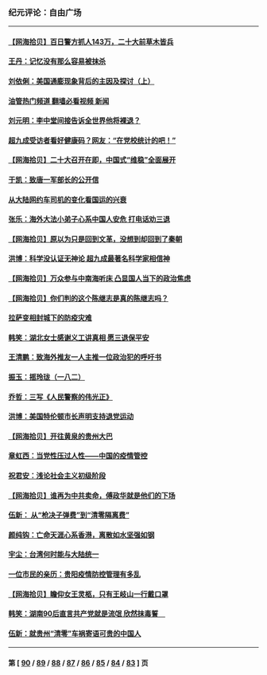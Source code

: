 ### 纪元评论：自由广场
---
#### [【网海拾贝】百日警方抓人143万，二十大前草木皆兵](../../pages/nsc993/n13837138.md?10021638) 
#### [王丹：记忆没有那么容易被抹杀](../../pages/nsc993/n13837054.md?10021638) 
#### [刘依俐：美国通膨现象背后的主因及探讨（上）](../../pages/nsc993/n13836940.md?10021638) 
#### [油管热门频道 翻墙必看视频 新闻](ok?10021638)
#### [刘元明：李中堂间接告诉全世界他将裸退？](../../pages/nsc993/n13836840.md?10021638) 
#### [超九成受访者看好健康码？网友：“在党校统计的吧！”](../../pages/nsc993/n13836617.md?10021638) 
#### [【网海拾贝】二十大召开在即，中国式“维稳”全面展开](../../pages/nsc993/n13836321.md?10021638) 
#### [于凯：致唐一军部长的公开信](../../pages/nsc993/n13836331.md?10021638) 
#### [从大陆网约车司机的变化看国运的兴衰](../../pages/nsc993/n13835978.md?10021638) 
#### [张乐：海外大法小弟子心系中国人安危 打电话劝三退](../../pages/nsc993/n13835091.md?10021638) 
#### [【网海拾贝】原以为只是回到文革，没想到却回到了秦朝](../../pages/nsc993/n13835064.md?10021638) 
#### [洪博：科学没认证无神论 超九成最著名科学家相信神](../../pages/nsc993/n13834361.md?10021638) 
#### [【网海拾贝】万众参与中南海听床 凸显国人当下的政治焦虑](../../pages/nsc993/n13834381.md?10021638) 
#### [【网海拾贝】你们判的这个陈继志是真的陈继志吗？](../../pages/nsc993/n13833607.md?10021638) 
#### [拉萨变相封城下的防疫灾难](../../pages/nsc993/n13833337.md?10021638) 
#### [韩笑：湖北女士感谢义工讲真相 愿三退保平安](../../pages/nsc993/n13832835.md?10021638) 
#### [王清鹏：致海外推友一人主推一位政治犯的呼吁书](../../pages/nsc993/n13832875.md?10021638) 
#### [振玉：摇玲珑（一八二）](../../pages/nsc993/n13832831.md?10021638) 
#### [乔哲：三写《人民警察的伟光正》](../../pages/nsc993/n13832814.md?10021638) 
#### [洪博：美国特伦顿市长声明支持退党运动](../../pages/nsc993/n13832756.md?10021638) 
#### [【网海拾贝】开往黄泉的贵州大巴](../../pages/nsc993/n13832773.md?10021638) 
#### [章虹西：当党性压过人性——中国的疫情管控](../../pages/nsc993/n13832646.md?10021638) 
#### [祝君安：浅论社会主义初级阶段](../../pages/nsc993/n13832635.md?10021638) 
#### [【网海拾贝】谁再为中共卖命，傅政华就是他们的下场](../../pages/nsc993/n13832159.md?10021638) 
#### [伍新： 从“枪决子弹费”到“清零隔离费”](../../pages/nsc993/n13832340.md?10021638) 
#### [颜纯钩：亡命天涯心系香港，离散如水坚强如钢](../../pages/nsc993/n13831835.md?10021638) 
#### [宇尘：台湾何时能与大陆统一](../../pages/nsc993/n13831781.md?10021638) 
#### [一位市民的亲历：贵阳疫情防控管理有多乱](../../pages/nsc993/n13831721.md?10021638) 
#### [【网海拾贝】瞻仰女王灵柩，只有王岐山一行戴口罩](../../pages/nsc993/n13831089.md?10021638) 
#### [韩笑：湖南90后直言共产党就是流氓 欣然抹毒誓　](../../pages/nsc993/n13831066.md?10021638) 
#### [伍新：就贵州“清零”车祸寄语可贵的中国人](../../pages/nsc993/n13831052.md?10021638) 

---
#### 第 [ [90](./90.md?10021638) / [89](./89.md?10021638) / [88](./88.md?10021638) / [87](./87.md?10021638) / [86](./86.md?10021638) / [85](./85.md?10021638) / [84](./84.md?10021638) / [83](./83.md?10021638) ] 页
